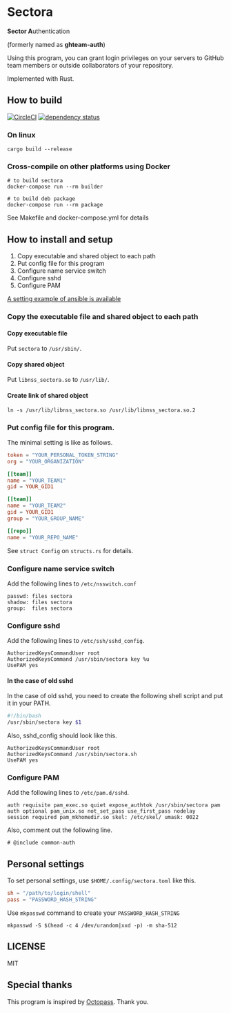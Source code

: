 # Sectora

**Sector A**uthentication

(formerly named as **ghteam-auth**)

Using this program, you can grant login privileges on your servers to GitHub team members or outside collaborators of your repository.

Implemented with Rust.

## How to build

[![CircleCI](https://circleci.com/gh/yasuyuky/sectora.svg?style=svg)](https://circleci.com/gh/yasuyuky/sectora)
[![dependency status](https://deps.rs/repo/github/yasuyuky/sectora/status.svg)](https://deps.rs/repo/github/yasuyuky/sectora)

### On linux

```
cargo build --release
```

### Cross-compile on other platforms using Docker

```
# to build sectora
docker-compose run --rm builder

# to build deb package
docker-compose run --rm package
```

See Makefile and docker-compose.yml for details

## How to install and setup

1. Copy executable and shared object to each path
2. Put config file for this program
3. Configure name service switch
4. Configure sshd
5. Configure PAM

[A setting example of ansible is available](https://github.com/yasuyuky/sectora/blob/master/ansible/)

### Copy the executable file and shared object to each path

#### Copy executable file

Put `sectora` to `/usr/sbin/`.

#### Copy shared object

Put `libnss_sectora.so` to `/usr/lib/`.

#### Create link of shared object

`ln -s /usr/lib/libnss_sectora.so /usr/lib/libnss_sectora.so.2`

### Put config file for this program.

The minimal setting is like as follows.

```toml
token = "YOUR_PERSONAL_TOKEN_STRING"
org = "YOUR_ORGANIZATION"

[[team]]
name = "YOUR_TEAM1"
gid = YOUR_GID1

[[team]]
name = "YOUR_TEAM2"
gid = YOUR_GID1
group = "YOUR_GROUP_NAME"

[[repo]]
name = "YOUR_REPO_NAME"
```

See `struct Config` on `structs.rs` for details.

### Configure name service switch

Add the following lines to `/etc/nsswitch.conf`

```
passwd: files sectora
shadow: files sectora
group:  files sectora
```

### Configure sshd

Add the following lines to `/etc/ssh/sshd_config`.

```
AuthorizedKeysCommandUser root
AuthorizedKeysCommand /usr/sbin/sectora key %u
UsePAM yes
```

#### In the case of old sshd

In the case of old sshd, you need to create the following shell script and put it in your PATH.

```sectora.sh
#!/bin/bash
/usr/sbin/sectora key $1
```

Also, sshd_config should look like this.

```
AuthorizedKeysCommandUser root
AuthorizedKeysCommand /usr/sbin/sectora.sh
UsePAM yes
```

### Configure PAM

Add the following lines to `/etc/pam.d/sshd`.

```
auth requisite pam_exec.so quiet expose_authtok /usr/sbin/sectora pam
auth optional pam_unix.so not_set_pass use_first_pass nodelay
session required pam_mkhomedir.so skel: /etc/skel/ umask: 0022
```

Also, comment out the following line.

```
# @include common-auth
```

## Personal settings

To set personal settings, use `$HOME/.config/sectora.toml` like this.

```toml
sh = "/path/to/login/shell"
pass = "PASSWORD_HASH_STRING"
```

Use `mkpasswd` command to create your `PASSWORD_HASH_STRING`

```
mkpasswd -S $(head -c 4 /dev/urandom|xxd -p) -m sha-512
```

## LICENSE

MIT

## Special thanks

This program is inspired by [Octopass](https://github.com/linyows/octopass).
Thank you.
